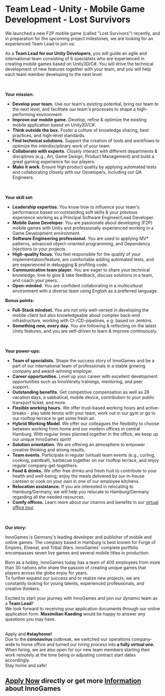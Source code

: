 <h1>Team Lead - Unity - Mobile Game Development - Lost Survivors</h1>
<p><span>We launched a new F2P mobile game (called &quot;Lost Survivors&quot;) recently, and in preparation for the upcoming project milestones, we are looking for an experienced Team Lead to join us:</span></p><p><span>As a <strong>Team Lead for our Unity Developers</strong>, you will guide an agile and international team consisting of 6 specialists who are experienced in creating mobile games based on Unity3D/C#. </span>You will drive the technical development of new features together with your team, and you will help each team member developing to the next level.</p><p><br /><br /><strong></strong><strong>Your mission:</strong><strong> </strong></p><ul><li><strong>Develop your team.</strong> Use our team's existing potential, bring our team to the next level, and facilitate our team's processes to shape a high-performing environment.</li><li><strong>Improve our mobile game.</strong><span> Develop, refine &amp; optimize the existing mobile application</span> based on Unity3D/C#.</li><li><strong>Think outside the box.</strong><span> </span>Foster a culture of knowledge sharing, best practices, and high-level standards.</li><li><strong>Find technical solutions.</strong><span> </span>Support the creation of tools and workflows to optimize the interdisciplinary work of your team.</li><li><span><strong>Collaborate with experts.</strong> Closely i</span>nteract with different<span> </span><span>departments</span> &amp; disciplines (e.g., Art, Game Design, Product Management)<span> </span><span>and build a great gaming experience for our players.</span></li><li><strong>Make it work. </strong><span>Ensure high product quality by applying automated tests and collaborating closely with our Developers, including our QA Engineers.</span></li></ul><p><strong><br /><br />Your skill set:</strong></p><ul><li><span><strong>Leadership expertise. </strong>You know how to influence your team's performance based on outstanding soft skills &amp; your previous experience working as a Principal Software Engineer/Lead Developer.</span></li><li><span><strong>Mobile Game Developer.</strong> You are passionate about developing (F2P) mobile games with Unity and professionally experienced working in a Game Development environment.</span></li><li><span><strong>Software Engineering professional.</strong> You are used to applying MV* patterns, advanced object-oriented programming, and Dependency Injections to your projects.</span></li><li><span><strong>High-quality focus.<span> </span></strong>You feel responsible for the quality of your implementation/feature, are comfortable adding automated tests, and are experienced in debugging &amp; profiling code.</span></li><li><span><strong>Communicative team player.</strong> You are eager to share your technical knowledge, love to give &amp; take feedback, discuss solutions in a team, and coach your peers.</span></li><li><span><strong>Open-minded.</strong> You are confident collaborating in a multicultural environment with a diverse team using English as a preferred language.</span></li></ul><p><strong>Bonus points:</strong></p><ul><li><span><strong>Full-Stack mindset. </strong>You are not only well-versed in developing the mobile client but also knowledgeable about complex back-end infrastructure, working with CI-/CD-pipelines, e.g. based on Jenkins.</span></li><li><strong>Something new, every day.</strong><span> </span>You are following &amp; reflecting on the latest Unity features, and you are self-driven to learn &amp; improve continuously.</li></ul><p><strong><br /><br />Your power-ups:</strong></p><ul><li><strong>Team of specialists.</strong><span> </span>Shape the success story of InnoGames and be a part of our international team of professionals in a stable growing company and award-winning employer.</li><li><strong>Career opportunities.</strong><span> </span>Level up your career with excellent development opportunities such as InnoVersity trainings, mentoring, and peer support.</li><li><strong>Outstanding benefits.</strong><span> </span>Get competitive compensation as well as 28 vacation days, a sabbatical, mobile device, contribution to your public transport ticket, and more.</li><li><strong>Flexible working hours.</strong><span> </span>We offer trust-based working hours and active-breaks - play table tennis with your team, work out in our gym or go to our rooftop terrace to get some fresh air.</li><li><strong>Hybrid Working Model</strong>. We offer our colleagues the flexibility to choose between working from home and our modern offices in central Hamburg. With regular times planned together in the office, we keep up our unique InnoGames spirit!</li><li><strong>Solution orientation.</strong><span> </span>We are offering an atmosphere to empower creative thinking and strong results.</li><li><strong>Team events.</strong><span> </span>Participate in regular (virtual) team events (e.g., curling, cooking, paintball), barbecue together on our rooftop terrace, and enjoy regular company-get-togethers.</li><li><strong>Food &amp; drinks.</strong><span> </span>We offer free drinks and fresh fruit to contribute to your health and well-being; enjoy the meals delivered by our in-house canteen or cook on your own in one of our employee kitchens.</li><li><strong>Relocation assistance.</strong><span> </span>If you are interested in relocating to Hamburg/Germany, we will help you relocate to Hamburg/Germany regarding all the needed resources.</li><li><span><strong>Comfy offices.</strong></span><span> </span>Learn more about our charms and benefits in our<span> </span><span><a href="https://www.youtube.com/watch?v=yZR6GlDxRag&amp;feature=youtu.be" rel="nofollow">virtual office tour</a>.</span></li></ul><p><strong><br /><br />Our story:</strong></p><p>InnoGames is Germany's leading developer and publisher of mobile and online games. The company based in Hamburg is best known for Forge of Empires, Elvenar, and Tribal Wars. InnoGames' complete portfolio encompasses seven live games and several mobile titles in production.</p><p>Born as a hobby, InnoGames today has a team of 400 employees from more than 30 nations who share the passion of creating unique games that players across the globe enjoy for years.<br />To further expand our success and to realize new projects, we are constantly looking for young talents, experienced professionals, and creative thinkers.</p><p><span>Excited to start your journey with InnoGames and join our dynamic team as a<strong> Team Lead</strong>?<br /></span><span>We look forward to receiving your application documents through our online application form. <strong>Maximilian Kaeding</strong> would be happy to answer any questions you may have.<br /><br /></span></p><p><span>Apply and</span><strong><span> </span>#stayhome!<span><br /></span></strong><span>Due to the</span><strong><span> </span>coronavirus<span> </span></strong><span>outbreak, we switched our operations company-wide to home office and turned our hiring process into</span><strong><span> </span>a fully virtual one.<span><br /></span></strong><span>When hiring, we are also open for our new team members starting their work remotely at the time being or adjusting contract start dates accordingly.</span><br /><span>Stay home and safe!</span></p>

<h2><a href="https://jobs.jobvite.com/careers/innogames/job/ockbhfwI/apply?__jvst=Job+Board&__jvsd=github_jobs_repo">Apply Now</a> directly or get more <a href="https://www.innogames.com/career/detail/job/team-lead-unity-mobile-game-development-lost-survivors/?s=github_jobs_repo">Information</a> about InnoGames</h2>